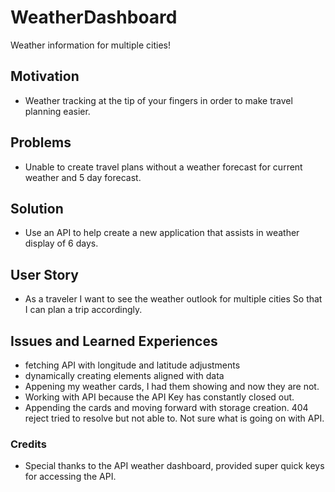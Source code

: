 # WeatherDashboard
Weather information for multiple cities! 

## Motivation 
* Weather tracking at the tip of your fingers in order to make travel planning easier. 


## Problems 
* Unable to create travel plans without a weather forecast for current weather and 5 day forecast. 


## Solution 
* Use an API to help create a new application that assists in weather display of 6 days. 



## User Story 
* As a  traveler
I want to see the weather outlook for multiple cities
So that I can plan a trip accordingly.


## Issues and Learned Experiences 
* fetching API with longitude and latitude adjustments
* dynamically creating elements aligned with data 
* Appening my weather cards, I had them showing and now they are not. 
* Working with API because the API Key has constantly closed out. 
 * Appending the cards and moving forward with storage creation. 404 reject tried to resolve but not able to. Not sure what is going on with API. 

### Credits 
* Special thanks to the API weather dashboard, provided super quick keys for accessing the API. 
